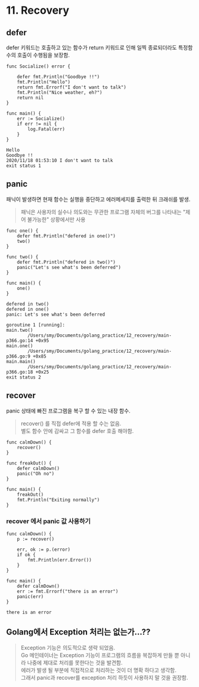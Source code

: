 # 11. Recovery


## defer  
defer 키워드는 호출하고 있는 함수가 return 키워드로 인해 일찍 종료되더라도 특정함수의 호출이 수행됨을 보장함.

```golang
func Socialize() error {

	defer fmt.Println("Goodbye !!")
	fmt.Println("Hello")
	return fmt.Errorf("I don't want to talk")
	fmt.Println("Nice weather, eh?")
	return nil
}

func main() {
	err := Socialize()
	if err != nil {
		log.Fatal(err)
	}
}
```
```
Hello
Goodbye !!
2020/11/18 01:53:10 I don't want to talk
exit status 1
```

## panic
패닉이 발생하면 현재 함수는 실행을 중단하고 에러메세지를 출력한 뒤 크래쉬를 발생.
> 패닉은 사용자의 실수나 의도와는 무관한 프로그램 자체의 버그를 나타내는 "제어 불가능한" 상황에서만 사용

```golang
func one() {
	defer fmt.Println("defered in one()")
	two()
}

func two() {
	defer fmt.Println("defered in two()")
	panic("Let's see what's been deferred")
}

func main() {
	one()
}
```

```
defered in two()
defered in one()
panic: Let's see what's been deferred

goroutine 1 [running]:
main.two()
        /Users/smy/Documents/golang_practice/12_recovery/main-p366.go:14 +0x95
main.one()
        /Users/smy/Documents/golang_practice/12_recovery/main-p366.go:9 +0x85
main.main()
        /Users/smy/Documents/golang_practice/12_recovery/main-p366.go:18 +0x25
exit status 2
```

## recover
panic 상태에 빠진 프로그램을 복구 할 수 있는 내장 함수.
> recover() 를 직접 defer에 적용 할 수는 없음.  
별도 함수 안에 감싸고 그 함수를 defer 호출 해야함.

```golang
func calmDown() {
	recover()
}

func freakOut() {
	defer calmDown()
	panic("Oh no")
}

func main() {
	freakOut()
	fmt.Println("Exiting normally")
}

```

### recover 에서 panic 값 사용하기

```golang
func calmDown() {
	p := recover()

	err, ok := p.(error)
	if ok {
		fmt.Println(err.Error())
	}
}

func main() {
	defer calmDown()
	err := fmt.Errorf("there is an error")
	panic(err)
}
```
```
there is an error
```

## Golang에서 Exception 처리는 없는가...??
>Exception 기능은 의도적으로 생략 되었음.  
Go 메인테이너는 Exception 기능이 프로그램의 흐름을 복잡하게 만들 뿐 아니라 나중에 제대로 처리를 못한다는 것을 발견함.  
에러가 발생 될 부분에 직접적으로 처리하는 것이 더 명확 하다고 생각함.  
그래서 panic과 recover를 exception 처리 하듯이 사용하지 말 것을 권장함.